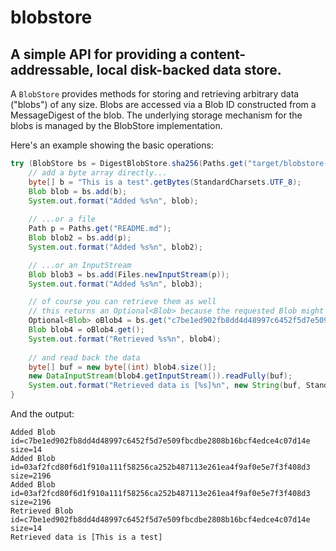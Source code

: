 # blobstore

## A simple API for providing a content-addressable, local disk-backed data store.

A `BlobStore` provides methods for storing and retrieving arbitrary data ("blobs") of any size.  Blobs are accessed via a Blob ID constructed from a MessageDigest of the blob.  The underlying storage mechanism for the blobs is managed by the BlobStore implementation.

Here's an example showing the basic operations:

```java
try (BlobStore bs = DigestBlobStore.sha256(Paths.get("target/blobstore-example"))) {
	// add a byte array directly...
	byte[] b = "This is a test".getBytes(StandardCharsets.UTF_8);
	Blob blob = bs.add(b);
	System.out.format("Added %s%n", blob);
	
	// ...or a file
	Path p = Paths.get("README.md");
	Blob blob2 = bs.add(p);
	System.out.format("Added %s%n", blob2);

	// ...or an InputStream
	Blob blob3 = bs.add(Files.newInputStream(p));
	System.out.format("Added %s%n", blob3);

	// of course you can retrieve them as well
	// this returns an Optional<Blob> because the requested Blob might not be found
	Optional<Blob> oBlob4 = bs.get("c7be1ed902fb8dd4d48997c6452f5d7e509fbcdbe2808b16bcf4edce4c07d14e");
	Blob blob4 = oBlob4.get();
	System.out.format("Retrieved %s%n", blob4);
	
	// and read back the data
	byte[] buf = new byte[(int) blob4.size()];
	new DataInputStream(blob4.getInputStream()).readFully(buf);
	System.out.format("Retrieved data is [%s]%n", new String(buf, StandardCharsets.UTF_8));
}
```

And the output:

```console
Added Blob id=c7be1ed902fb8dd4d48997c6452f5d7e509fbcdbe2808b16bcf4edce4c07d14e size=14
Added Blob id=03af2fcd80f6d1f910a111f58256ca252b487113e261ea4f9af0e5e7f3f408d3 size=2196
Added Blob id=03af2fcd80f6d1f910a111f58256ca252b487113e261ea4f9af0e5e7f3f408d3 size=2196
Retrieved Blob id=c7be1ed902fb8dd4d48997c6452f5d7e509fbcdbe2808b16bcf4edce4c07d14e size=14
Retrieved data is [This is a test]
```
